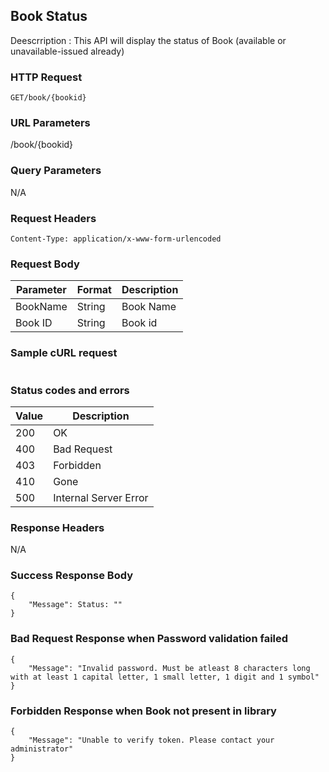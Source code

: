 ## Book Status
Deescrription : This API will display the status of Book (available or unavailable-issued already)

### HTTP Request
`GET/book/{bookid}`

### URL Parameters
/book/{bookid}

### Query Parameters
N/A


### Request Headers
```
Content-Type: application/x-www-form-urlencoded
```

### Request Body
| Parameter | Format | Description                                |
|-----------|--------|--------------------------------------------|
| BookName     | String | Book Name |
| Book ID   | String | Book id     |


### Sample cURL request
```

```

### Status codes and errors
| Value | Description           |
|-------|-----------------------|
| 200   | OK                    |
| 400   | Bad Request           |
| 403   | Forbidden             |
| 410   | Gone                  |
| 500   | Internal Server Error |

### Response Headers
N/A

### Success Response Body
```
{
    "Message": Status: ""
}
```

### Bad Request Response when Password validation failed
```
{
    "Message": "Invalid password. Must be atleast 8 characters long with at least 1 capital letter, 1 small letter, 1 digit and 1 symbol"
}
```

### Forbidden Response when Book not present in library
```
{
    "Message": "Unable to verify token. Please contact your administrator"
}
```